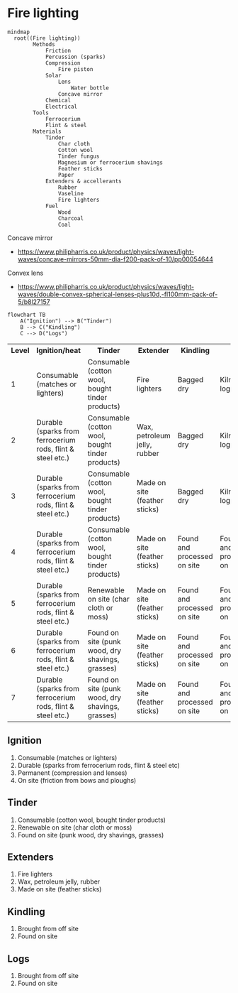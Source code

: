 # Fire lighting

```mermaid
mindmap
  root((Fire lighting))
        Methods
            Friction
            Percussion (sparks)
            Compression
				Fire piston
            Solar
				Lens
					Water bottle
				Concave mirror
            Chemical
            Electrical
        Tools
            Ferrocerium
            Flint & steel
        Materials
            Tinder
                Char cloth
                Cotton wool
                Tinder fungus
                Magnesium or ferrocerium shavings
                Feather sticks
                Paper
            Extenders & accellerants
                Rubber
                Vaseline
                Fire lighters
            Fuel
                Wood
                Charcoal
                Coal
```

Concave mirror
* https://www.philipharris.co.uk/product/physics/waves/light-waves/concave-mirrors-50mm-dia-f200-pack-of-10/pp00054644

Convex lens
* https://www.philipharris.co.uk/product/physics/waves/light-waves/double-convex-spherical-lenses-plus10d,-fl100mm-pack-of-5/b8l27157

```mermaid
flowchart TB
    A("Ignition") --> B("Tinder")
    B --> C("Kindling")
    C --> D("Logs")
```

<table>
<tr><th>Level</th><th>Ignition/heat</th><th>Tinder</th><th>Extender</th><th>Kindling</th><th>Fuel</th></tr>
<tr><td>1</td><td>Consumable (matches or lighters)</td><td>Consumable (cotton wool, bought tinder products)</td><td>Fire lighters</td><td>Bagged dry</td><td>Kiln dried logs</td></tr>
<tr><td>2</td><td>Durable (sparks from ferrocerium rods, flint & steel etc.)</td><td>Consumable (cotton wool, bought tinder products)</td><td>Wax, petroleum jelly, rubber</td><td>Bagged dry</td><td>Kiln dried logs</td></tr>
<tr><td>3</td><td>Durable (sparks from ferrocerium rods, flint & steel etc.)</td><td>Consumable (cotton wool, bought tinder products)</td><td>Made on site (feather sticks)</td><td>Bagged dry</td><td>Kiln dried logs</td></tr>
<tr><td>4</td><td>Durable (sparks from ferrocerium rods, flint & steel etc.)</td><td>Consumable (cotton wool, bought tinder products)</td><td>Made on site (feather sticks)</td><td>Found and processed on site</td><td>Found and processed on site</td></tr>
<tr><td>5</td><td>Durable (sparks from ferrocerium rods, flint & steel etc.)</td><td>Renewable on site (char cloth or moss)</td><td>Made on site (feather sticks)</td><td>Found and processed on site</td><td>Found and processed on site</td></tr>
<tr><td>6</td><td>Durable (sparks from ferrocerium rods, flint & steel etc.)</td><td>Found on site (punk wood, dry shavings, grasses)</td><td>Made on site (feather sticks)</td><td>Found and processed on site</td><td>Found and processed on site</td></tr>
<tr><td>7</td><td>Durable (sparks from ferrocerium rods, flint & steel etc.)</td><td>Found on site (punk wood, dry shavings, grasses)</td><td>Made on site (feather sticks)</td><td>Found and processed on site</td><td>Found and processed on site</td></tr>
</table>

## Ignition

1. Consumable (matches or lighters)
2. Durable (sparks from ferrocerium rods, flint & steel etc)
3. Permanent (compression and lenses)
4. On site (friction from bows and ploughs)

## Tinder

1. Consumable (cotton wool, bought tinder products)
2. Renewable on site (char cloth or moss)
3. Found on site (punk wood, dry shavings, grasses)

## Extenders

1. Fire lighters
2. Wax, petroleum jelly, rubber
3. Made on site (feather sticks)

## Kindling

1. Brought from off site
2. Found on site

## Logs

1. Brought from off site
2. Found on site
